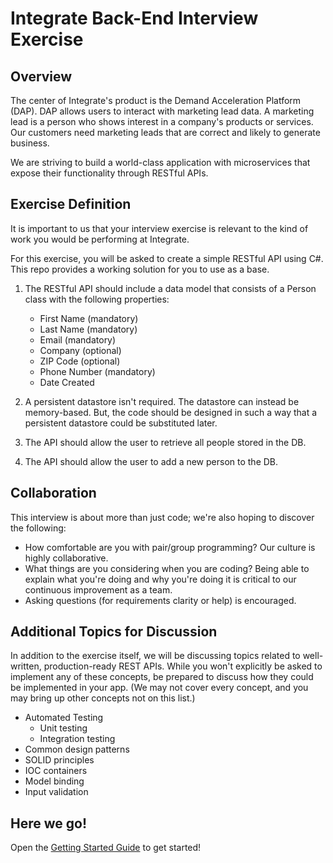# Integrate Back-End Interview Exercise
## Overview
The center of Integrate's product is the Demand Acceleration Platform (DAP). DAP allows users to interact with marketing lead data. A marketing lead is a person who shows interest in a company's products or services. Our customers need marketing leads that are correct and likely to generate business.

We are striving to build a world-class application with microservices that expose their functionality through RESTful APIs.

## Exercise Definition
It is important to us that your interview exercise is relevant to the kind of work you would be performing at Integrate.

For this exercise, you will be asked to create a simple RESTful API using C#. This repo provides a working solution for you to use as a base.

1. The RESTful API should include a data model that consists of a Person class with the following properties:
    * First Name (mandatory)
    * Last Name (mandatory)
    * Email (mandatory)
    * Company (optional)
    * ZIP Code (optional)
    * Phone Number (mandatory)
    * Date Created

2. A persistent datastore isn't required. The datastore can instead be memory-based. But, the code should be designed in such a way that a persistent datastore could be substituted later.
3. The API should allow the user to retrieve all people stored in the DB.
4. The API should allow the user to add a new person to the DB.

## Collaboration
This interview is about more than just code; we're also hoping to discover the following:

* How comfortable are you with pair/group programming? Our culture is highly collaborative.
* What things are you considering when you are coding? Being able to explain what you're doing and why you're doing it is critical to our continuous improvement as a team.
* Asking questions (for requirements clarity or help) is encouraged.

## Additional Topics for Discussion
In addition to the exercise itself, we will be discussing topics related to well-written, production-ready REST APIs. While you won't explicitly be asked to implement any of these concepts, be prepared to discuss how they could be implemented in your app. (We may not cover every concept, and you may bring up other concepts not on this list.)

* Automated Testing
    - Unit testing
    - Integration testing
* Common design patterns
* SOLID principles
* IOC containers
* Model binding
* Input validation

## Here we go!
Open the [Getting Started Guide](GETTINGSTARTED.md) to get started!

